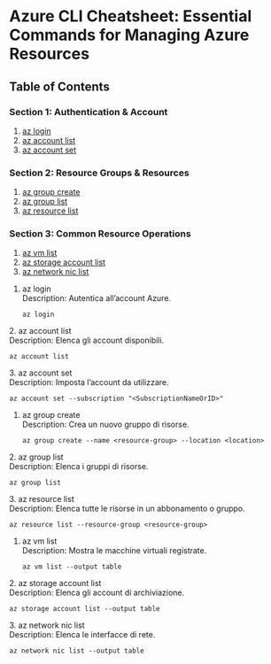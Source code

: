# Azure CLI Cheatsheet: Essential Commands for Managing Azure Resources

## Table of Contents
### Section 1: Authentication & Account
1. [az login](#az-login)
2. [az account list](#az-account-list)
3. [az account set](#az-account-set)

### Section 2: Resource Groups & Resources
1. [az group create](#az-group-create)
2. [az group list](#az-group-list)
3. [az resource list](#az-resource-list)

### Section 3: Common Resource Operations
1. [az vm list](#az-vm-list)
2. [az storage account list](#az-storage-account-list)
3. [az network nic list](#az-network-nic-list)

<!-- Section 1 -->
<a id="az-login"></a>
1. az login  
   Description: Autentica all’account Azure.  
   ```
   az login
   ```

<a id="az-account-list"></a>
2. az account list  
   Description: Elenca gli account disponibili.  
   ```
   az account list
   ```

<a id="az-account-set"></a>
3. az account set  
   Description: Imposta l’account da utilizzare.  
   ```
   az account set --subscription "<SubscriptionNameOrID>"
   ```

<!-- Section 2 -->
<a id="az-group-create"></a>
1. az group create  
   Description: Crea un nuovo gruppo di risorse.  
   ```
   az group create --name <resource-group> --location <location>
   ```

<a id="az-group-list"></a>
2. az group list  
   Description: Elenca i gruppi di risorse.  
   ```
   az group list
   ```

<a id="az-resource-list"></a>
3. az resource list  
   Description: Elenca tutte le risorse in un abbonamento o gruppo.  
   ```
   az resource list --resource-group <resource-group>
   ```

<!-- Section 3 -->
<a id="az-vm-list"></a>
1. az vm list  
   Description: Mostra le macchine virtuali registrate.  
   ```
   az vm list --output table
   ```

<a id="az-storage-account-list"></a>
2. az storage account list  
   Description: Elenca gli account di archiviazione.  
   ```
   az storage account list --output table
   ```

<a id="az-network-nic-list"></a>
3. az network nic list  
   Description: Elenca le interfacce di rete.  
   ```
   az network nic list --output table
   ```
